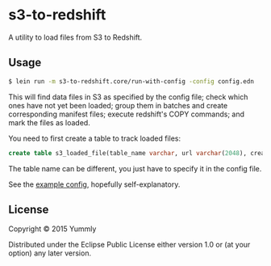 # s3-to-redshift

A utility to load files from S3 to Redshift.

## Usage

```sh
$ lein run -m s3-to-redshift.core/run-with-config -config config.edn
```

This will find data files in S3 as specified by the config file; check which ones have not yet been loaded; group them in batches and create corresponding manifest files; execute redshift's COPY commands; and mark the files as loaded.

You need to first create a table to track loaded files:

```SQL
create table s3_loaded_file(table_name varchar, url varchar(2048), create_time timestamp default sysdate, primary key (table_name, url));
```

The table name can be different, you just have to specify it in the config file.

See the [example config](config.sample.edn), hopefully self-explanatory.


## License

Copyright © 2015 Yummly

Distributed under the Eclipse Public License either version 1.0 or (at
your option) any later version.
